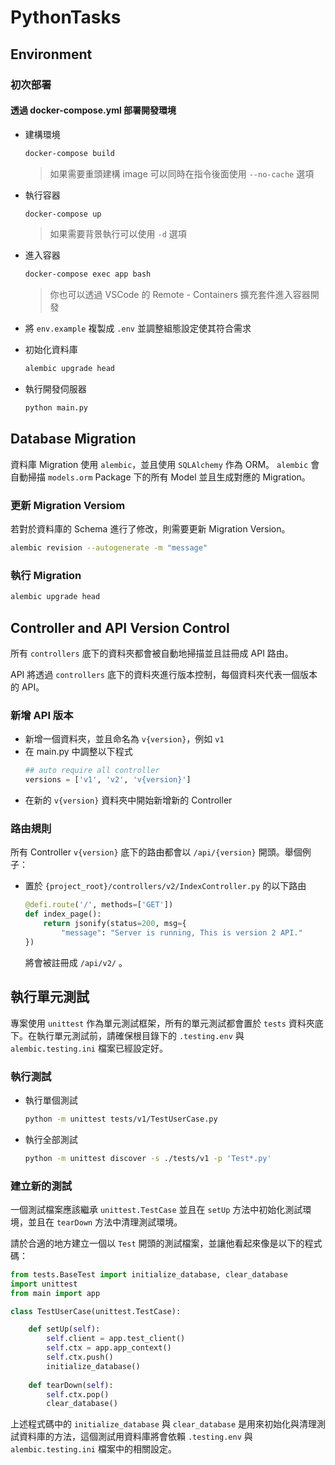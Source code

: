 # PythonTasks

## Environment

### 初次部署

#### 透過 docker-compose.yml 部署開發環境

* 建構環境
    ```bash
    docker-compose build
    ```
    > 如果需要重頭建構 image 可以同時在指令後面使用 `--no-cache` 選項
* 執行容器
    ```bash
    docker-compose up
    ```
    > 如果需要背景執行可以使用 `-d` 選項
* 進入容器
    ```bash
    docker-compose exec app bash
    ```
    > 你也可以透過 VSCode 的 Remote - Containers 擴充套件進入容器開發

* 將 `env.example` 複製成 `.env` 並調整組態設定使其符合需求
* 初始化資料庫
    ```bash
    alembic upgrade head
    ```
* 執行開發伺服器
    ```bash
    python main.py
    ```

## Database Migration

資料庫 Migration 使用 `alembic`，並且使用 `SQLAlchemy` 作為 ORM。 
`alembic` 會自動掃描 `models.orm` Package 下的所有 Model 並且生成對應的 Migration。

### 更新 Migration Versiom

若對於資料庫的 Schema 進行了修改，則需要更新 Migration Version。

```bash
alembic revision --autogenerate -m "message"
```

### 執行 Migration

```bash
alembic upgrade head
```

## Controller and API Version Control

所有 `controllers` 底下的資料夾都會被自動地掃描並且註冊成 API 路由。

API 將透過 `controllers` 底下的資料夾進行版本控制，每個資料夾代表一個版本的 API。

### 新增 API 版本

* 新增一個資料夾，並且命名為 `v{version}`，例如 `v1`
* 在 main.py 中調整以下程式
    ```python
    ## auto require all controller
    versions = ['v1', 'v2', 'v{version}']
    ```
* 在新的 `v{version}` 資料夾中開始新增新的 Controller

### 路由規則

所有 Controller `v{version}` 底下的路由都會以 `/api/{version}` 開頭。舉個例子：
* 置於 `{project_root}/controllers/v2/IndexController.py` 的以下路由

    ```python
    @defi.route('/', methods=['GET'])
    def index_page():
        return jsonify(status=200, msg={
            "message": "Server is running, This is version 2 API."
    })
    ```
    將會被註冊成 `/api/v2/` 。

## 執行單元測試

專案使用 `unittest` 作為單元測試框架，所有的單元測試都會置於 `tests` 資料夾底下。在執行單元測試前，請確保根目錄下的 `.testing.env` 與 `alembic.testing.ini` 檔案已經設定好。

### 執行測試

* 執行單個測試
    ```bash
    python -m unittest tests/v1/TestUserCase.py
    ```
* 執行全部測試
    ```bash
    python -m unittest discover -s ./tests/v1 -p 'Test*.py'
    ```

### 建立新的測試

一個測試檔案應該繼承 `unittest.TestCase` 並且在 `setUp` 方法中初始化測試環境，並且在 `tearDown` 方法中清理測試環境。

請於合適的地方建立一個以 `Test` 開頭的測試檔案，並讓他看起來像是以下的程式碼：

```python
from tests.BaseTest import initialize_database, clear_database
import unittest
from main import app

class TestUserCase(unittest.TestCase):

    def setUp(self):
        self.client = app.test_client()
        self.ctx = app.app_context()
        self.ctx.push()
        initialize_database()
        
    def tearDown(self):
        self.ctx.pop()
        clear_database()

```

上述程式碼中的 `initialize_database` 與 `clear_database` 是用來初始化與清理測試資料庫的方法，這個測試用資料庫將會依賴 `.testing.env` 與 `alembic.testing.ini` 檔案中的相關設定。
